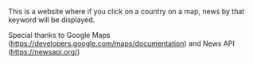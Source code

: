 This is a website where if you click on a country on a map, news by that keyword will be displayed.

Special thanks to Google Maps (https://developers.google.com/maps/documentation) and News API (https://newsapi.org/)

